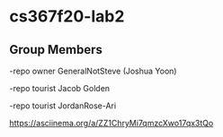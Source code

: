 # cs367f20-lab2
## Group Members
-repo owner GeneralNotSteve (Joshua Yoon)

-repo tourist Jacob Golden

-repo tourist JordanRose-Ari

https://asciinema.org/a/ZZ1ChryMi7qmzcXwo17qx3tQo
